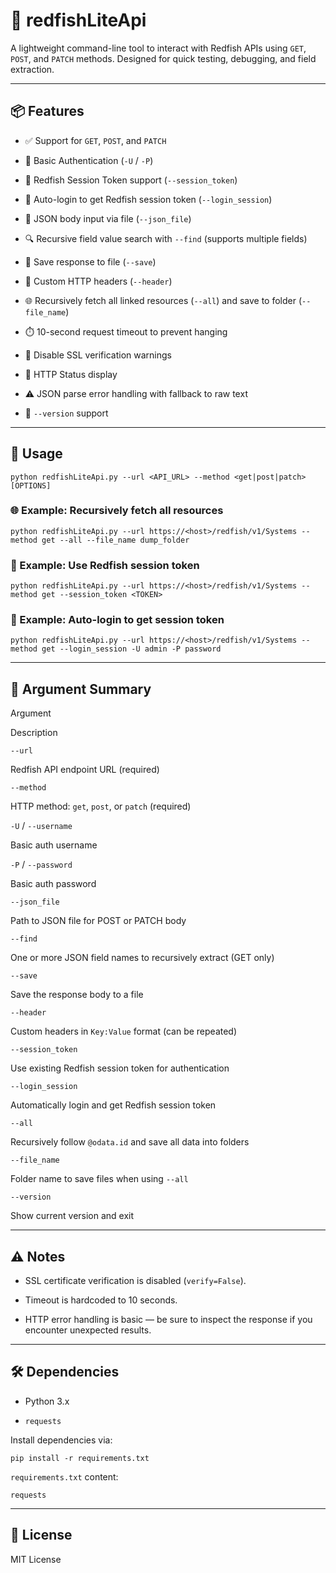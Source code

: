
# 🔧 redfishLiteApi

A lightweight command-line tool to interact with Redfish APIs using `GET`, `POST`, and `PATCH` methods. Designed for quick testing, debugging, and field extraction.

----------

## 📦 Features

-   ✅ Support for `GET`, `POST`, and `PATCH`
    
-   🔐 Basic Authentication (`-U` / `-P`)
    
-   🪪 Redfish Session Token support (`--session_token`)
    
-   🔑 Auto-login to get Redfish session token (`--login_session`)
    
-   📁 JSON body input via file (`--json_file`)
    
-   🔍 Recursive field value search with `--find` (supports multiple fields)
    
-   💾 Save response to file (`--save`)
    
-   🧾 Custom HTTP headers (`--header`)
-   🌐 Recursively fetch all linked resources (`--all`) and save to folder (`--file_name`)
    
-   ⏱️ 10-second request timeout to prevent hanging
    
-   🧯 Disable SSL verification warnings
    
-   📡 HTTP Status display
    
-   ⚠️ JSON parse error handling with fallback to raw text
    
-   🔢 `--version` support
    

----------

## 🚀 Usage

`python redfishLiteApi.py --url <API_URL> --method <get|post|patch> [OPTIONS]` 

### 🌐 Example: Recursively fetch all resources

`python redfishLiteApi.py --url https://<host>/redfish/v1/Systems --method get --all --file_name dump_folder`

### 🪪 Example: Use Redfish session token

`python redfishLiteApi.py --url https://<host>/redfish/v1/Systems --method get --session_token <TOKEN>`

### 🔑 Example: Auto-login to get session token

`python redfishLiteApi.py --url https://<host>/redfish/v1/Systems --method get --login_session -U admin -P password`

----------

## 🧠 Argument Summary

Argument

Description

`--url`

Redfish API endpoint URL (required)

`--method`

HTTP method: `get`, `post`, or `patch` (required)

`-U` / `--username`

Basic auth username

`-P` / `--password`

Basic auth password

`--json_file`

Path to JSON file for POST or PATCH body

`--find`

One or more JSON field names to recursively extract (GET only)

`--save`

Save the response body to a file

`--header`

Custom headers in `Key:Value` format (can be repeated)

`--session_token`

Use existing Redfish session token for authentication

`--login_session`

Automatically login and get Redfish session token

`--all`

Recursively follow `@odata.id` and save all data into folders

`--file_name`

Folder name to save files when using `--all` 

`--version`

Show current version and exit

----------

## ⚠️ Notes

-   SSL certificate verification is disabled (`verify=False`).
    
-   Timeout is hardcoded to 10 seconds.
    
-   HTTP error handling is basic — be sure to inspect the response if you encounter unexpected results.
    

----------

## 🛠 Dependencies

-   Python 3.x
    
-   `requests`
    

Install dependencies via:

`pip install -r requirements.txt` 

`requirements.txt` content:

`requests` 

----------

## 📜 License

MIT License